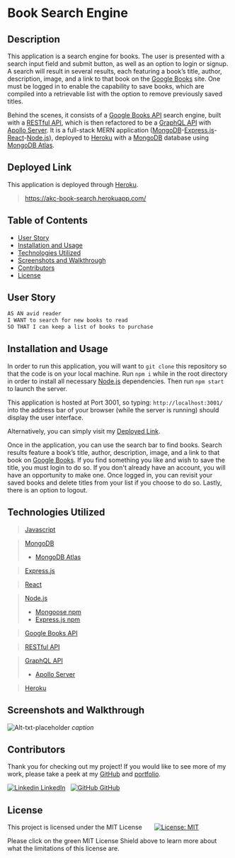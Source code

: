 
# Book Search Engine

## Description

This application is a search engine for books. The user is presented with a search input field and submit button, as well as an option to login or signup. A search will result in several results, each featuring a book’s title, author, description, image, and a link to that book on the [Google Books](https://books.google.com/intl/en/googlebooks/about/index.html) site. One must be logged in to enable the capability to save books, which are compiled into a retrievable list with the option to remove previously saved titles.  

Behind the scenes, it consists of a [Google Books API](https://developers.google.com/books) search engine, built with a [RESTful API](https://aws.amazon.com/what-is/restful-api/), which is then refactored to be a [GraphQL API](https://graphql.org/learn/) with [Apollo Server](https://www.apollographql.com/docs/apollo-server/). It is a full-stack MERN application ([MongoDB](https://www.mongodb.com/)-[Express.js](https://expressjs.com/)-[React](https://reactjs.org/)-[Node.js](https://nodejs.org/en/)), deployed to [Heroku](https://www.heroku.com/what) with a [MongoDB](https://www.mongodb.com/) database using [MongoDB Atlas](https://www.mongodb.com/atlas/database).


## Deployed Link

This application is deployed through [Heroku](https://www.heroku.com/what).
> https://akc-book-search.herokuapp.com/

## Table of Contents

- [User Story](#user-story)
- [Installation and Usage](#installation-and-usage)
- [Technologies Utilized](#technologies-utilized)
- [Screenshots and Walkthrough](#screenshots-and-walkthrough)
- [Contributors](#contributors)
- [License](#license)


## User Story

```md
AS AN avid reader
I WANT to search for new books to read
SO THAT I can keep a list of books to purchase
```


## Installation and Usage

In order to run this application, you will want to `git clone` this repository so that the code is on your local machine. Run `npm i` while in the root directory in order to install all necessary [Node.js](https://nodejs.org/en/) dependencies. Then run `npm start` to launch the server.

This application is hosted at Port 3001, so typing: `http://localhost:3001/` into the address bar of your browser (while the server is running) should display the user interface.

Alternatively, you can simply visit my [Deployed Link](https://akc-book-search.herokuapp.com/).

Once in the application, you can use the search bar to find books. Search results feature a book’s title, author, description, image, and a link to that book on [Google Books](https://books.google.com/intl/en/googlebooks/about/index.html). If you find something you like and wish to save the title, you must login to do so. If you don't already have an account, you will have an opportunity to make one. Once logged in, you can revisit your saved books and delete titles from your list if you choose to do so. Lastly, there is an option to logout.


## Technologies Utilized

> [Javascript](https://www.javascript.com/)

> [MongoDB](https://www.mongodb.com/)
> - [MongoDB Atlas](https://www.mongodb.com/atlas/database)

> [Express.js](https://expressjs.com/)

> [React](https://reactjs.org/)

> [Node.js](https://nodejs.org/en/)
> - [Mongoose npm](https://www.npmjs.com/package/mongoose)
> - [Express.js npm](https://www.npmjs.com/package/express)

> [Google Books API](https://developers.google.com/books)

> [RESTful API](https://aws.amazon.com/what-is/restful-api/)

> [GraphQL API](https://graphql.org/learn/)
> - [Apollo Server](https://www.apollographql.com/docs/apollo-server/)

> [Heroku](https://www.heroku.com/what)


## Screenshots and Walkthrough

![Alt-txt-placeholder](path-placeholder)
*caption*
</br>

## Contributors

Thank you for checking out my project! If you would like to see more of my work, please take a peek at my [GitHub](https://github.com/anitachengalva/) and [portfolio](http://anitachengalva.github.io/portfolio).

[![Linkedin](https://i.stack.imgur.com/gVE0j.png) LinkedIn](https://www.linkedin.com/anitachengalva)
&nbsp;
[![GitHub](https://i.stack.imgur.com/tskMh.png) GitHub](https://github.com/anitachengalva)


## License

This project is licensed under the MIT License &nbsp; &nbsp; &nbsp; [![License: MIT](https://img.shields.io/badge/License-MIT-green.svg)](https://choosealicense.com/licenses/mit/)

Please click on the green MIT License Shield above to learn more about what the limitations of this license are.